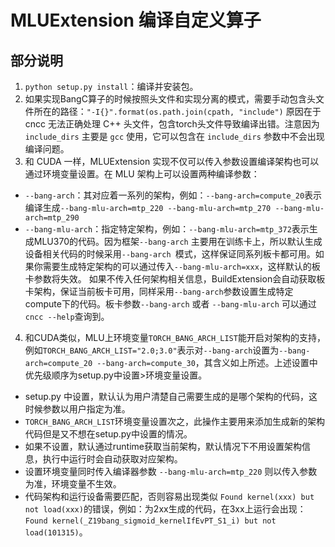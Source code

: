 # MLUExtension 编译自定义算子

## 部分说明
1. `python setup.py install`：编译并安装包。
2. 如果实现BangC算子的时候按照头文件和实现分离的模式，需要手动包含头文件所在的路径：`"-I{}".format(os.path.join(cpath, "include")` 原因在于 cncc 无法正确处理 C++ 头文件，包含torch头文件导致编译出错。注意因为 `include_dirs` 主要是 `gcc` 使用，它可以包含在 `include_dirs` 参数中不会出现编译问题。
3. 和 CUDA 一样，MLUExtension 实现不仅可以传入参数设置编译架构也可以通过环境变量设置。在 MLU 架构上可以设置两种编译参数：
- `--bang-arch`：其对应着一系列的架构，例如：`--bang-arch=compute_20`表示编译生成`--bang-mlu-arch=mtp_220 --bang-mlu-arch=mtp_270 --bang-mlu-arch=mtp_290`
- `--bang-mlu-arch`：指定特定架构，例如：`--bang-mlu-arch=mtp_372`表示生成MLU370的代码。因为框架`--bang-arch` 主要用在训练卡上，所以默认生成设备相关代码的时候采用`--bang-arch
`模式，这样保证同系列板卡都可用。如果你需要生成特定架构的可以通过传入`--bang-mlu-arch=xxx`，这样默认的板卡参数将失效。
如果不传入任何架构相关信息，BuildExtension会自动获取板卡架构，保证当前板卡可用，同样采用`--bang-arch`参数设置生成特定compute下的代码。板卡参数`--bang-arch` 或者 `--bang-mlu-arch` 可以通过 `cncc --help`查询到。
4. 和CUDA类似，MLU上环境变量`TORCH_BANG_ARCH_LIST`能开启对架构的支持，例如`TORCH_BANG_ARCH_LIST="2.0;3.0"`表示对`--bang-arch`设置为`--bang-arch=compute_20 --bang-arch=compute_30`，其含义如上所述。上述设置中优先级顺序为setup.py中设置>环境变量设置。
- setup.py 中设置，默认认为用户清楚自己需要生成的是哪个架构的代码，这时候参数以用户指定为准。
- `TORCH_BANG_ARCH_LIST`环境变量设置次之，此操作主要用来添加生成新的架构代码但是又不想在setup.py中设置的情况。
- 如果不设置，默认通过runtime获取当前架构，默认情况下不用设置架构信息，执行中运行时会自动获取对应架构。
- 设置环境变量同时传入编译器参数 `--bang-mlu-arch=mtp_220` 则以传入参数为准，环境变量不生效。
- 代码架构和运行设备需要匹配，否则容易出现类似 `Found kernel(xxx) but not load(xxx)`的错误，例如：为2xx生成的代码，在3xx上运行会出现：`Found kernel(_Z19bang_sigmoid_kernelIfEvPT_S1_i) but not load(101315)`。
